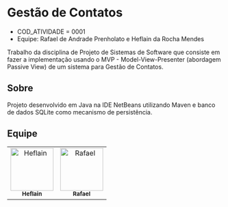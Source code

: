# Gestão de Contatos
- COD_ATIVIDADE = 0001
- Equipe: Rafael de Andrade Prenholato e Heflain da Rocha Mendes

Trabalho da disciplina de Projeto de Sistemas de Software que consiste em fazer a implementação usando o MVP - Model-View-Presenter (abordagem Passive View) de um sistema para Gestão de Contatos.


## Sobre 

Projeto desenvolvido em Java na IDE NetBeans utilizando Maven e banco de dados SQLite como mecanismo de persistência.

## Equipe
<table>
  <tr>
    <td align="center"><a href="https://github.com/heflain-mendes"><img src="https://avatars.githubusercontent.com/u/58933568?v=4" width="100px" height="100px" alt="Heflain"/><br /><sub><b>Heflain</b></sub></a></td>
    <td align="center"><a href="https://github.com/Rafa3lP"><img src="https://avatars.githubusercontent.com/u/52474736?v=4" width="100px" height="100px" alt="Rafael"/><br /><sub><b>Rafael</b></sub></a></td>
  </tr>
